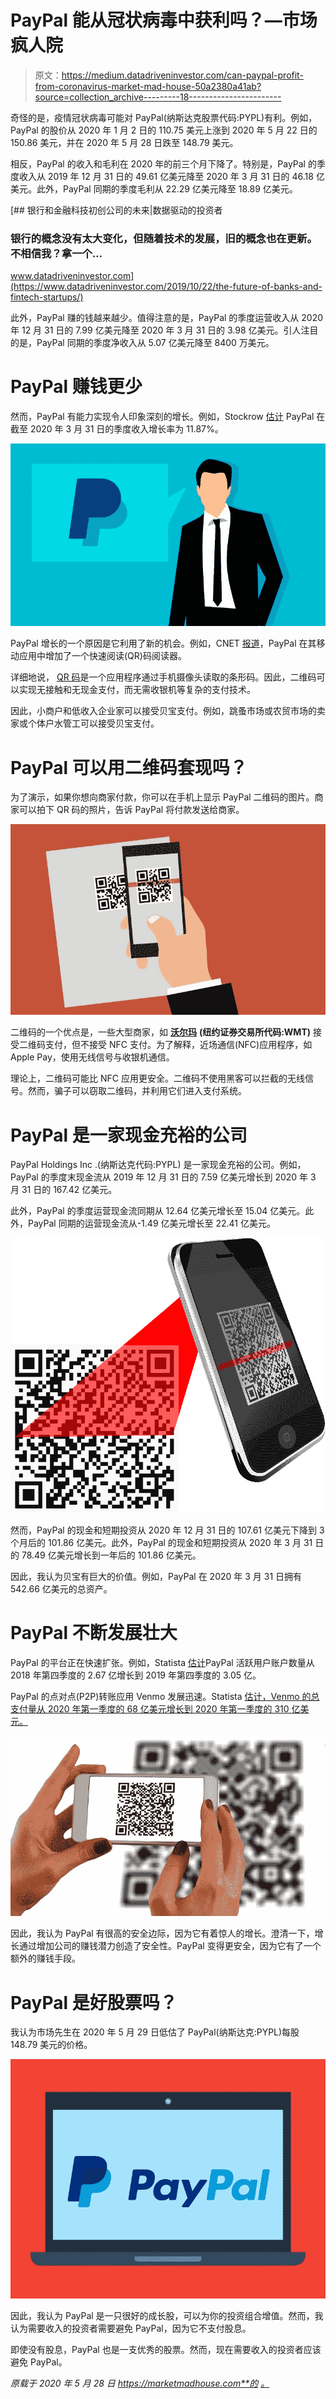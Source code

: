 # PayPal 能从冠状病毒中获利吗？—市场疯人院

> 原文：<https://medium.datadriveninvestor.com/can-paypal-profit-from-coronavirus-market-mad-house-50a2380a41ab?source=collection_archive---------18----------------------->

奇怪的是，疫情冠状病毒可能对 PayPal(纳斯达克股票代码:PYPL)有利。例如，PayPal 的股价从 2020 年 1 月 2 日的 110.75 美元上涨到 2020 年 5 月 22 日的 150.86 美元，并在 2020 年 5 月 28 日跌至 148.79 美元。

相反，PayPal 的收入和毛利在 2020 年的前三个月下降了。特别是，PayPal 的季度收入从 2019 年 12 月 31 日的 49.61 亿美元降至 2020 年 3 月 31 日的 46.18 亿美元。此外，PayPal 同期的季度毛利从 22.29 亿美元降至 18.89 亿美元。

[](https://www.datadriveninvestor.com/2019/10/22/the-future-of-banks-and-fintech-startups/) [## 银行和金融科技初创公司的未来|数据驱动的投资者

### 银行的概念没有太大变化，但随着技术的发展，旧的概念也在更新。不相信我？拿一个…

www.datadriveninvestor.com](https://www.datadriveninvestor.com/2019/10/22/the-future-of-banks-and-fintech-startups/) 

此外，PayPal 赚的钱越来越少。值得注意的是，PayPal 的季度运营收入从 2020 年 12 月 31 日的 7.99 亿美元降至 2020 年 3 月 31 日的 3.98 亿美元。引人注目的是，PayPal 同期的季度净收入从 5.07 亿美元降至 8400 万美元。

# PayPal 赚钱更少

然而，PayPal 有能力实现令人印象深刻的增长。例如，Stockrow [估计](https://stockrow.com/PYPL/financials/income/quarterly) PayPal 在截至 2020 年 3 月 31 日的季度收入增长率为 11.87%。

![](img/0a31df2315a7d402ce3003db18e456f2.png)

PayPal 增长的一个原因是它利用了新的机会。例如，CNET [报道](https://www.cnet.com/news/paypal-looks-to-make-it-easier-for-you-to-use-contactless-payments-in-stores/)，PayPal 在其移动应用中增加了一个快速阅读(QR)码阅读器。

详细地说， [QR 码](https://marketmadhouse.com/big-payment-app-battle-nfc-vs-qr-code/)是一个应用程序通过手机摄像头读取的条形码。因此，二维码可以实现无接触和无现金支付，而无需收银机等复杂的支付技术。

因此，小商户和低收入企业家可以接受贝宝支付。例如，跳蚤市场或农贸市场的卖家或个体户水管工可以接受贝宝支付。

# PayPal 可以用二维码套现吗？

为了演示，如果你想向商家付款，你可以在手机上显示 PayPal 二维码的图片。商家可以拍下 QR 码的照片，告诉 PayPal 将付款发送给商家。

![](img/0af1fa5f5186a8ecd6910bd3443af8c9.png)

二维码的一个优点是，一些大型商家，如 [**沃尔玛**](https://marketmadhouse.com/walmart-pay-far-just-simple-payment-app/) **(纽约证券交易所代码:WMT)** 接受二维码支付，但不接受 NFC 支付。为了解释，近场通信(NFC)应用程序，如 Apple Pay，使用无线信号与收银机通信。

理论上，二维码可能比 NFC 应用更安全。二维码不使用黑客可以拦截的无线信号。然而，骗子可以窃取二维码，并利用它们进入支付系统。

# PayPal 是一家现金充裕的公司

PayPal Holdings Inc .(纳斯达克代码:PYPL) 是一家现金充裕的公司。例如，PayPal 的季度末现金流从 2019 年 12 月 31 日的 7.59 亿美元增长到 2020 年 3 月 31 日的 167.42 亿美元。

此外，PayPal 的季度运营现金流同期从 12.64 亿美元增长至 15.04 亿美元。此外，PayPal 同期的运营现金流从-1.49 亿美元增长至 22.41 亿美元。

![](img/c2ad624056da9b8885d511231529ea73.png)

然而，PayPal 的现金和短期投资从 2020 年 12 月 31 日的 107.61 亿美元下降到 3 个月后的 101.86 亿美元。此外，PayPal 的现金和短期投资从 2020 年 3 月 31 日的 78.49 亿美元增长到一年后的 101.86 亿美元。

因此，我认为贝宝有巨大的价值。例如，PayPal 在 2020 年 3 月 31 日拥有 542.66 亿美元的总资产。

# PayPal 不断发展壮大

PayPal 的平台正在快速扩张。例如，Statista [估计](https://www.statista.com/statistics/218493/paypals-total-active-registered-accounts-from-2010/)PayPal 活跃用户账户数量从 2018 年第四季度的 2.67 亿增长到 2019 年第四季度的 3.05 亿。

PayPal 的点对点(P2P)转账应用 Venmo 发展迅速。Statista [估计，Venmo 的总支付量从 2020 年第一季度的 68 亿美元增长到 2020 年第一季度的 310 亿美元。](https://www.statista.com/statistics/763617/venmo-total-payment-volume/)

![](img/39bcfd1f87da59844851c4b9b742f8cf.png)

因此，我认为 PayPal 有很高的安全边际，因为它有着惊人的增长。澄清一下，增长通过增加公司的赚钱潜力创造了安全性。PayPal 变得更安全，因为它有了一个额外的赚钱手段。

# PayPal 是好股票吗？

我认为市场先生在 2020 年 5 月 29 日低估了 PayPal(纳斯达克:PYPL)每股 148.79 美元的价格。

![](img/b598a529c15e71b1ab63e44c12740b67.png)

因此，我认为 PayPal 是一只很好的成长股，可以为你的投资组合增值。然而，我认为需要收入的投资者需要避免 PayPal，因为它不支付股息。

即使没有股息，PayPal 也是一支优秀的股票。然而，现在需要收入的投资者应该避免 PayPal。

*原载于 2020 年 5 月 28 日 https://marketmadhouse.com**的* [*。*](https://marketmadhouse.com/can-paypal-profit-from-coronavirus/)